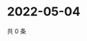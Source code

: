 # 2022-05-04

共 0 条

<!-- BEGIN WEIBO -->
<!-- 最后更新时间 Wed May 04 2022 01:23:43 GMT+0800 (China Standard Time) -->

<!-- END WEIBO -->
